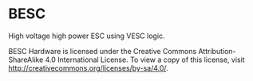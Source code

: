 # BESC
High voltage high power ESC using VESC logic.

BESC Hardware is licensed under the Creative Commons Attribution-ShareAlike 4.0 International License. To view a copy of this license, visit http://creativecommons.org/licenses/by-sa/4.0/.
